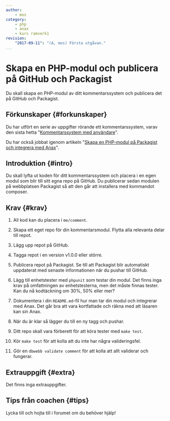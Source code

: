 ```yaml
---
author:
    - mos
category:
    - php
    - anax
    - kurs ramverk1
revision:
    "2017-09-11": "(A, mos) Första utgåvan."
...
```

Skapa en PHP-modul och publicera på GitHub och Packagist
===================================

Du skall skapa en PHP-modul av ditt kommentarssystem och publicera det på GitHub och Packagist.

<!--more-->



Förkunskaper {#forkunskaper}
-----------------------

Du har utfört en serie av uppgifter rörande ett kommentarssystem, varav den sista hetta "[Kommentarssystem med användare](uppgift/kommentarssystem-med-anvandare)".

Du har också jobbat igenom artikeln "[Skapa en PHP-modul på Packagist och integrera med Anax](kunskap/skapa-en-php-modul-pa-packagist-och-integrera-med-anax)". 



Introduktion {#intro}
-----------------------

Du skall lyfta ut koden för ditt kommentarssystem och placera i en egen modul som blir till sitt egna repo på GitHub. Du publicerar sedan modulen på webbplatsen Packagist så att den går att installera med kommandot composer.



Krav {#krav}
-----------------------

1. All kod kan du placera i `me/comment`.

1. Skapa ett eget repo för din kommentarsmodul. Flytta alla relevanta delar till repot.

1. Lägg upp repot på GitHub.

1. Tagga repot i en version v1.0.0 eller större.

1. Publicera repot på Packagist. Se till att Packagist blir automatiskt uppdaterat med senaste informationen när du pushar till GitHub.

1. Lägg till enhetstester med `phpunit` som testar din modul. Det finns inga krav på omfattningen av enhetstesterna, men det måste finnas tester. Kan du nå kodtäckning om 30%, 50% eller mer?

1. Dokumentera i din `README.md`-fil hur man tar din modul och integrerar med Anax. Det går bra att vara kortfattade och räkna med att läsaren kan sin Anax.

1. När du är klar så lägger du till en ny tagg och pushar.

1. Ditt repo skall vara förberett för att köra tester med `make test`.

1. Kör `make test` för att kolla att du inte har några valideringsfel.

1. Gör en `dbwebb validate comment` för att kolla att allt validerar och fungerar.



Extrauppgift {#extra}
-----------------------

Det finns inga extrauppgifter.



Tips från coachen {#tips}
-----------------------

Lycka till och hojta till i forumet om du behöver hjälp!
